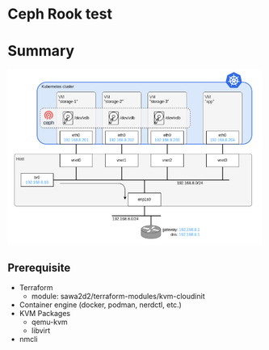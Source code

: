 # Ceph Rook test

# Summary 

![Network architecture](./images/network_architecture.drawio.png)

## Prerequisite
- Terraform
  - module: sawa2d2/terraform-modules/kvm-cloudinit
- Container engine (docker, podman, nerdctl, etc.)
- KVM Packages
  - qemu-kvm
  - libvirt
- nmcli


